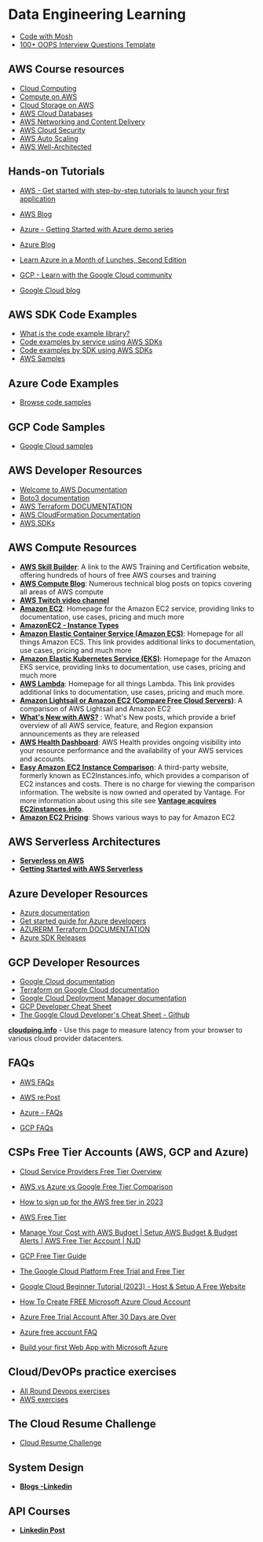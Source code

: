 # Data Engineering Learning

- [Code with Mosh](https://codewithmosh.com/)
- [100+ OOPS Interview Questions Template](https://share-docs.clickup.com/37452903/d/13pz37-284/100-oops-interview-questions)

## AWS Course resources
- [Cloud Computing](https://aws.amazon.com/what-is-cloud-computing/)
- [Compute on AWS](https://aws.amazon.com/products/compute/)
- [Cloud Storage on AWS](https://aws.amazon.com/products/storage/)
- [AWS Cloud Databases](https://aws.amazon.com/products/databases/)
- [AWS Networking and Content Delivery](https://aws.amazon.com/products/networking/)
- [AWS Cloud Security](https://aws.amazon.com/security/)
- [AWS Auto Scaling](https://aws.amazon.com/autoscaling/)
- [AWS Well-Architected](https://aws.amazon.com/architecture/well-architected/?wa-lens-whitepapers.sort-by=item.additionalFields.sortDate&wa-lens-whitepapers.sort-order=desc&wa-guidance-whitepapers.sort-by=item.additionalFields.sortDate&wa-guidance-whitepapers.sort-order=desc)

## Hands-on Tutorials
- [AWS - Get started with step-by-step tutorials to launch your first application](https://aws.amazon.com/getting-started/hands-on/?getting-started-all.sort-by=item.additionalFields.content-latest-publish-date&getting-started-all.sort-order=desc&awsf.getting-started-category=*all&awsf.getting-started-content-type=*all)
- [AWS Blog](https://aws.amazon.com/blogs/?awsf.blog-master-category=*all&awsf.blog-master-learning-levels=*all&awsf.blog-master-industry=*all&awsf.blog-master-analytics-products=*all&awsf.blog-master-artificial-intelligence=*all&awsf.blog-master-aws-cloud-financial-management=*all&awsf.blog-master-blockchain=*all&awsf.blog-master-business-applications=*all&awsf.blog-master-compute=*all&awsf.blog-master-customer-enablement=*all&awsf.blog-master-customer-engagement=*all&awsf.blog-master-database=*all&awsf.blog-master-developer-tools=*all&awsf.blog-master-devops=*all&awsf.blog-master-end-user-computing=*all&awsf.blog-master-mobile=*all&awsf.blog-master-iot=*all&awsf.blog-master-management-governance=*all&awsf.blog-master-media-services=*all&awsf.blog-master-migration-transfer=*all&awsf.blog-master-migration-solutions=*all&awsf.blog-master-networking-content-delivery=*all&awsf.blog-master-programming-language=*all&awsf.blog-master-sector=*all&awsf.blog-master-security=*all&awsf.blog-master-storage=*all)

- [Azure - Getting Started with Azure demo series](https://azure.microsoft.com/en-us/get-started/webinar/on-demand/)
- [Azure Blog](https://azure.microsoft.com/en-us/blog/)
- [Learn Azure in a Month of Lunches, Second Edition](https://azure.microsoft.com/en-us/resources/learn-azure-in-a-month-of-lunches/)

- [GCP - Learn with the Google Cloud community](https://cloud.google.com/docs/open-tutorials)
- [Google Cloud blog](https://cloud.google.com/blog/)

## AWS SDK Code Examples
- [What is the code example library?](https://docs.aws.amazon.com/code-library/latest/ug/what-is-code-library.html)
- [Code examples by service using AWS SDKs](https://docs.aws.amazon.com/code-library/latest/ug/code_example_library_by_service.html)
- [Code examples by SDK using AWS SDKs](https://docs.aws.amazon.com/code-library/latest/ug/code_example_library_by_sdk.html)
- [AWS Samples](https://github.com/aws-samples)

## Azure Code Examples
- [Browse code samples](https://learn.microsoft.com/en-us/samples/browse/)

## GCP Code Samples
- [Google Cloud samples](https://cloud.google.com/docs/samples)

## AWS Developer Resources
- [Welcome to AWS Documentation](https://docs.aws.amazon.com/)
- [Boto3 documentation](https://boto3.amazonaws.com/v1/documentation/api/latest/index.html)
- [AWS Terraform DOCUMENTATION](https://registry.terraform.io/providers/hashicorp/aws/2.43.0/docs)
- [AWS CloudFormation Documentation](https://docs.aws.amazon.com/cloudformation/index.html)
- [AWS SDKs](https://aws.amazon.com/developer/tools/)

## AWS Compute Resources
- [**AWS Skill Builder**](https://explore.skillbuilder.aws/learn): A link to the AWS Training and Certification website, offering hundreds of hours of free AWS courses and training
- [**AWS Compute Blog**](https://aws.amazon.com/blogs/compute/): Numerous technical blog posts on topics covering all areas of AWS compute
- [**AWS Twitch video channel**](https://www.twitch.tv/aws/videos?filter=clips&range=7d)
- [**Amazon EC2**](https://aws.amazon.com/ec2/): Homepage for the Amazon EC2 service, providing links to documentation, use cases, pricing and much more
- [**AmazonEC2 - Instance Types**](https://aws.amazon.com/ec2/instance-types/)
- [**Amazon Elastic Container Service (Amazon ECS)**](https://aws.amazon.com/ecs/): Homepage for all things Amazon ECS. This link provides additional links to documentation, use cases, pricing and much more
- [**Amazon Elastic Kubernetes Service (EKS)**](https://aws.amazon.com/eks/): Homepage for the Amazon EKS service, providing links to documentation, use cases, pricing and much more
- [**AWS Lambda**](https://aws.amazon.com/lambda/): Homepage for all things Lambda. This link provides additional links to documentation, use cases, pricing and much more.
- [**Amazon Lightsail or Amazon EC2 (Compare Free Cloud Servers)**](https://aws.amazon.com/free/compute/lightsail-vs-ec2/): A comparison of AWS Lightsail and Amazon EC2
- [**What's New with AWS?**](https://aws.amazon.com/new/?whats-new-content-all.sort-by=item.additionalFields.postDateTime&whats-new-content-all.sort-order=desc&awsf.whats-new-analytics=*all&awsf.whats-new-app-integration=*all&awsf.whats-new-arvr=*all&awsf.whats-new-blockchain=*all&awsf.whats-new-business-applications=*all&awsf.whats-new-cloud-financial-management=*all&awsf.whats-new-compute=*all&awsf.whats-new-containers=*all&awsf.whats-new-customer-enablement=*all&awsf.whats-new-customer%20engagement=*all&awsf.whats-new-database=*all&awsf.whats-new-developer-tools=*all&awsf.whats-new-end-user-computing=*all&awsf.whats-new-mobile=*all&awsf.whats-new-gametech=*all&awsf.whats-new-iot=*all&awsf.whats-new-machine-learning=*all&awsf.whats-new-management-governance=*all&awsf.whats-new-media-services=*all&awsf.whats-new-migration-transfer=*all&awsf.whats-new-networking-content-delivery=*all&awsf.whats-new-quantum-tech=*all&awsf.whats-new-robotics=*all&awsf.whats-new-satellite=*all&awsf.whats-new-security-id-compliance=*all&awsf.whats-new-serverless=*all&awsf.whats-new-storage=*all) : What's New posts, which provide a brief overview of all AWS service, feature, and Region expansion announcements as they are released
- [**AWS Health Dashboard**](https://docs.aws.amazon.com/health/latest/ug/what-is-aws-health.html): AWS Health provides ongoing visibility into your resource performance and the availability of your AWS services and accounts.
- [**Easy Amazon EC2 Instance Comparison**](https://instances.vantage.sh/): A third-party website, formerly known as EC2Instances.info, which provides a comparison of EC2 instances and costs. There is no charge for viewing the comparison information. The website is now owned and operated by Vantage. For more information about using this site see [**Vantage acquires EC2instances.info**](https://www.vantage.sh/blog/vantage-has-acquired-ec2instances-info).
- [**Amazon EC2 Pricing**](https://aws.amazon.com/ec2/pricing/): Shows various ways to pay for Amazon EC2

## AWS Serverless Architectures
- [**Serverless on AWS**](https://aws.amazon.com/serverless/)
- [**Getting Started with AWS Serverless**](https://aws.amazon.com/serverless/getting-started/?serverless.sort-by=item.additionalFields.createdDate&serverless.sort-order=desc)

## Azure Developer Resources
- [Azure documentation](https://learn.microsoft.com/en-gb/azure/?product=popular)
- [Get started guide for Azure developers](https://learn.microsoft.com/en-gb/azure/guides/developer/azure-developer-guide)
- [AZURERM Terraform DOCUMENTATION](https://registry.terraform.io/providers/hashicorp/azurerm/latest/docs)
- [Azure SDK Releases](https://azure.github.io/azure-sdk/releases/latest/index.html)

## GCP Developer Resources
- [Google Cloud documentation](https://cloud.google.com/docs)
- [Terraform on Google Cloud documentation](https://cloud.google.com/docs/terraform)
- [Google Cloud Deployment Manager documentation](https://cloud.google.com/deployment-manager/docs)
- [GCP Developer Cheat Sheet](https://googlecloudcheatsheet.withgoogle.com/)
- [The Google Cloud Developer's Cheat Sheet - Github](https://github.com/priyankavergadia/google-cloud-4-words#the-google-cloud-developers-cheat-sheet)


[**cloudping.info**](https://www.cloudping.info/) - Use this page to measure latency from your browser to various cloud provider datacenters.

## FAQs
- [AWS FAQs](https://aws.amazon.com/faqs/)
- [AWS re:Post](https://repost.aws/)

- [Azure - FAQs](https://support.azure.cn/en-us/support/faq/)

- [GCP FAQs](https://cloud.google.com/storage/docs/faq?cloudshell=false)

## CSPs Free Tier Accounts (AWS, GCP and Azure)
- [Cloud Service Providers Free Tier Overview](https://github.com/cloudcommunity/Cloud-Free-Tier-Comparison)
- [AWS vs Azure vs Google Free Tier Comparison](https://jaychapel.medium.com/aws-vs-azure-vs-google-free-tier-comparison-19b68578e7f)
- [How to sign up for the AWS free tier in 2023](https://www.youtube.com/watch?v=SFaSB6vgp8k)
- [AWS Free Tier](https://aws.amazon.com/free/?all-free-tier.sort-by=item.additionalFields.SortRank&all-free-tier.sort-order=asc&awsf.Free%20Tier%20Types=*all&awsf.Free%20Tier%20Categories=*all)
- [Manage Your Cost with AWS Budget | Setup AWS Budget & Budget Alerts | AWS Free Tier Account | NJD](https://www.youtube.com/watch?v=UB1dlP_7arA)

- [GCP Free Tier Guide](https://cloud.google.com/free)
- [The Google Cloud Platform Free Trial and Free Tier](https://www.youtube.com/watch?v=P2ADJdk5mYo)
- [Google Cloud Beginner Tutorial (2023) - Host & Setup A Free Website](https://www.youtube.com/watch?v=1Hyxdg1ZYho)

- [How To Create FREE Microsoft Azure Cloud Account](https://www.youtube.com/watch?v=ugm4vrMMuxQ)
- [Azure Free Trial Account After 30 Days are Over](https://www.youtube.com/watch?v=szfjEwF-FKQ)
- [Azure free account FAQ](https://azure.microsoft.com/en-gb/free/free-account-faq/)
- [Build your first Web App with Microsoft Azure](https://www.youtube.com/watch?v=0QO2jdinCoQ)


## Cloud/DevOPs practice exercises
- [All Round Devops exercises](https://github.com/bregman-arie/devops-exercises)
- [AWS exercises](https://github.com/bregman-arie/devops-exercises/blob/master/topics/aws/README.md)

## The Cloud Resume Challenge
- [Cloud Resume Challenge](https://cloudresumechallenge.dev/)

## System Design
- [**Blogs -Linkedin**](https://www.linkedin.com/feed/update/urn:li:activity:7104080141818937344?utm_source=share&utm_medium=member_desktop)

## API Courses
- [**Linkedin Post**](https://www.linkedin.com/posts/brijpandeyji_if-youre-a-developer-software-engineer-activity-7103778381636218880-VQcc?utm_source=share&utm_medium=member_desktop)
